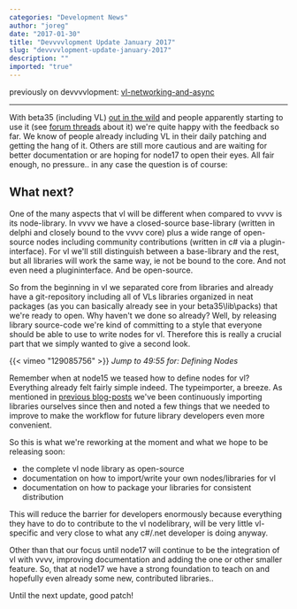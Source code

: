 ```yaml
---
categories: "Development News"
author: "joreg"
date: "2017-01-30"
title: "Devvvvlopment Update January 2017"
slug: "devvvvlopment-update-january-2017"
description: ""
imported: "true"
---
```



previously on devvvvlopment: [vl-networking-and-async](/blog/2017/vl-networking-and-async)

---

With beta35 (including VL) [out in the wild](/blog/2016/vvvv50beta35) and people apparently starting to use it (see [forum threads](https://discourse.vvvv.org/tags/vl) about it) we're quite happy with the feedback so far. We know of people already including VL in their daily patching and getting the hang of it. Others are still more cautious and are waiting for better documentation or are hoping for node17 to open their eyes. All fair enough, no pressure.. in any case the question is of course:

## What next?
One of the many aspects that vl will be different when compared to vvvv is its node-library. In vvvv we have a closed-source base-library (written in delphi and closely bound to the vvvv core) plus a wide range of open-source nodes including community contributions (written in c# via a plugin-interface). For vl we'll still distinguish between a base-library and the rest, but all libraries will work the same way, ie not be bound to the core. And not even need a plugininterface. And be open-source.

So from the beginning in vl we separated core from libraries and already have a git-repository including all of VLs libraries organized in neat packages (as you can basically already see in your beta35\lib\packs) that we're ready to open. Why haven't we done so already? Well, by releasing library source-code we're kind of committing to a style that everyone should be able to use to write nodes for vl. Therefore this is really a crucial part that we simply wanted to give a second look. 

{{< vimeo "129085756" >}}
*Jump to 49:55 for: Defining Nodes*

Remember when at node15 we teased how to define nodes for vl? Everything already felt fairly simple indeed. The typeimporter, a breeze. As mentioned in [previous blog-posts](https://betadocs.vvvv.org/using-vvvv/vl.html) we've been continuously importing libraries ourselves since then and noted a few things that we needed to improve to make the workflow for future library developers even more convenient. 

So this is what we're reworking at the moment and what we hope to be releasing soon:
- the complete vl node library as open-source
- documentation on how to import/write your own nodes/libraries for vl 
- documentation on how to package your libraries for consistent distribution

This will reduce the barrier for developers enormously because everything they have to do to contribute to the vl nodelibrary, will be very little vl-specific and very close to what any c#/.net developer is doing anyway. 

Other than that our focus until node17 will continue to be the integration of vl with vvvv, improving documentation and adding the one or other smaller feature. So, that at node17 we have a strong foundation to teach on and hopefully even already some new, contributed libraries..

Until the next update,
good patch!